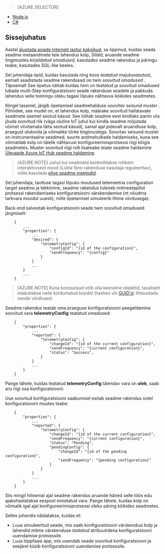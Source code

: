 > [AZURE.SELECTOR]
- [Node.js](../articles/iot-hub/iot-hub-node-node-twin-how-to-configure.md)
- [C#](../articles/iot-hub/iot-hub-csharp-node-twin-how-to-configure.md)

## <a name="introduction"></a>Sissejuhatus

Aastal [alustada asjade Interneti jaotur kaksikud][lnk-twin-tutorial], sa õppinud, kuidas seada seadme metaandmete teie lahendus kolp, *Sildid*, aruande seadme tingimustes *kirjeldatud omadused*, kasutades seadme rakendus ja päringu teabe, kasutades SQL-like keeles.

Sel juhendaja õpid, kuidas kasutada ning koos *teatatud majutusasutust*, eemalt seadistada seadme rakendused on twin *soovitud omadused* . Täpsemalt See õpetus näitab kuidas twin on teatatud ja soovitud omadused lubada multi-Step konfiguratsiooni seade rakenduse seadete ja pakkuda lahendus selle toimingu oleku tagasi lõpuks nähtavus kõikides seadmetes.

Kõrgel tasemel, järgib õpetamisel seadmehalduse *soovitav seisund muster* . Põhiidee, see mudel on, et lahendus kolp, määrake soovitud hallatavate seadmete asemel seotud käsud. See lülitab seadme eest kindlaks parim viis jõuda soovitud riik (väga oluline IoT juhul kui kindla seadme mõjutada võimet viivitamata täita seotud käsud), samal ajal pidevalt aruandluse kolp, praegust olukorda ja võimalike tõrke tingimustega. Soovitav seisund muster on instrumentaalne seadmed, suurte andmehulkade haldamiseks, kuna see võimaldab kolp on täielik nähtavust konfigureerimisprotsessi riigi kõigis seadmetes.
Muster soovitud riigi rolli lisateabe leiate seadme haldamine [Ülevaade Azure IoT Hub seadme haldamine][lnk-dm-overview].

> [AZURE.NOTE] Juhul kui seadmeid kontrollitakse rohkem interaktiivseid mood (Lülita fänn rakenduse kasutaja reguleeritav), võite kasutada [pilve seadme meetodid][lnk-methods].

Sel juhendaja, taotluse tagasi lõpuks muutused telemeetria configuration target seadme ja tekkimine, seadme rakendus tuleneb mitmeetapilist protsessi rakendamiseks konfiguratsiooni värskendamise (nt nõudma tarkvara moodul uuesti), mille õpetamisel simuleerib lihtne viivitusega).

Back-end salvestab konfiguratsiooni seade twin soovitud omadused järgmiselt:

        {
            ...
            "properties": {
                ...
                "desired": {
                    "telemetryConfig": {
                        "configId": "{id of the configuration}",
                        "sendFrequency": "{config}"
                    }
                }
                ...
            }
            ...
        }

> [AZURE.NOTE] Kuna koosseisud võib olla keeruline objektid, tavaliselt määratakse neile kordumatud koodid (hashes või [GUID'e][lnk-guid]) lihtsustada nende võrdlused.

Seadme rakendus teatab oma praeguse konfiguratsiooni peegeldamine soovitud vara **telemetryConfig** teatatud omadused:

        {
            "properties": {
                ...
                "reported": {
                    "telemetryConfig": {
                        "changeId": "{id of the current configuration}",
                        "sendFrequency": "{current configuration}",
                        "status": "Success",
                    }
                }
                ...
            }
        }

Pange tähele, kuidas teatatud **telemetryConfig** täiendav vara on **olek**, saab aru riigi osa konfiguratsiooni.

Uue soovitud konfiguratsiooni saabumisel esitab seadme rakendus ootel konfiguratsiooni muutes teabe:

        {
            "properties": {
                ...
                "reported": {
                    "telemetryConfig": {
                        "changeId": "{id of the current configuration}",
                        "sendFrequency": "{current configuration}",
                        "status": "Pending",
                        "pendingConfig": {
                            "changeId": "{id of the pending configuration}",
                            "sendFrequency": "{pending configuration}"
                        }
                    }
                }
                ...
            }
        }

Siis mingil hilisemal ajal seadme rakendus aruande häired selle töös edu ajakohastatakse eespool nimetatud vara.
Pange tähele, kuidas kolp on võimalik igal ajal konfigureerimisprotsessi oleku päring kõikides seadmetes.

Selles juhendis näidatakse, kuidas et:

- Luua simuleeritud seade, mis saab konfiguratsiooni värskendusi kolp ja lahendid mitme värskenduse *teatatud* atribuutidena konfiguratsiooni uuendamise protsessile.
- Luua lõppfaasi app, mis uuendab seade soovitud konfiguratsiooni ja seejärel küsib konfiguratsiooni uuendamise protsessile.

<!-- links -->

[lnk-methods]: ../articles/iot-hub/iot-hub-devguide-direct-methods.md
[lnk-dm-overview]: ../articles/iot-hub/iot-hub-device-management-overview.md
[lnk-twin-tutorial]: ../articles/iot-hub/iot-hub-node-node-twin-getstarted.md
[lnk-guid]: https://en.wikipedia.org/wiki/Globally_unique_identifier